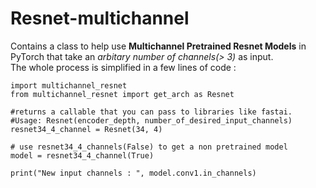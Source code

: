 # Resnet-multichannel
Contains a class to help use **Multichannel Pretrained Resnet Models** in PyTorch that take an *arbitary number of channels(> 3)* as input.
<br>
The whole process is simplified in a few lines of code : <br>
```
import multichannel_resnet
from multichannel_resnet import get_arch as Resnet

#returns a callable that you can pass to libraries like fastai.
#Usage: Resnet(encoder_depth, number_of_desired_input_channels)
resnet34_4_channel = Resnet(34, 4)

# use resnet34_4_channels(False) to get a non pretrained model
model = resnet34_4_channel(True) 

print("New input channels : ", model.conv1.in_channels)
```

